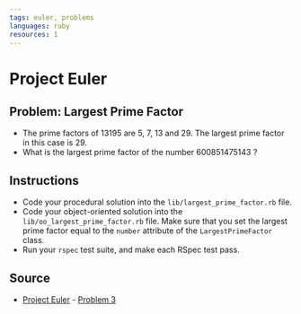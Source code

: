 ```yaml
---
tags: euler, problems
languages: ruby
resources: 1
---
```

# Project Euler

## Problem: Largest Prime Factor

- The prime factors of 13195 are 5, 7, 13 and 29. The largest prime factor in this case is 29.
- What is the largest prime factor of the number 600851475143 ?

## Instructions
- Code your procedural solution into the `lib/largest_prime_factor.rb` file. 
- Code your object-oriented solution into the `lib/oo_largest_prime_factor.rb` file. Make sure that you set the largest prime factor equal to the `number` attribute of the `LargestPrimeFactor` class.
- Run your `rspec` test suite, and make each RSpec test pass.

## Source
- [Project Euler](https://projecteuler.net/) - [Problem 3](https://projecteuler.net/problem=3)
